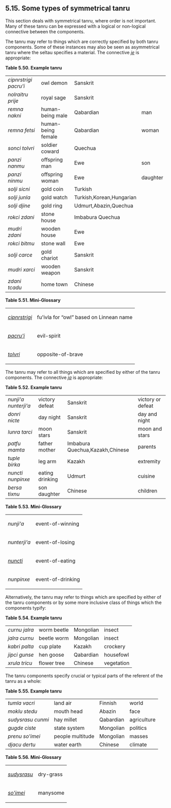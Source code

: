 <a id="section-symmetric-tanru"></a>5.15. <a id="c5s15"></a>Some types of symmetrical tanru
-------------------------------------------------------------------------------------------

<a id="id-1.6.17.2.1" class="indexterm"></a>This section deals with symmetrical tanru, where order is not important. Many of these tanru can be expressed with a logical or non-logical connective between the components.

<a id="id-1.6.17.3.1" class="indexterm"></a>The tanru may refer to things which are correctly specified by both tanru components. Some of these instances may also be seen as asymmetrical tanru where the seltau specifies a material. The connective _<a id="id-1.6.17.3.2.1" class="indexterm"></a>[_je_](../go01#valsi-je)_ is appropriate:

<a id="id-1.6.17.4"></a>

**Table 5.50. Example tanru**

<table><tbody><tr><td><span xml:lang="jbo" class="foreignphrase" lang="jbo"><em xml:lang="jbo" class="foreignphrase" lang="jbo"><a id="id-1.6.17.4.2.1.1.1" class="indexterm"></a>cipnrstrigi pacru'i</em></span></td><td>owl demon</td><td>Sanskrit</td><td></td></tr><tr><td><span xml:lang="jbo" class="foreignphrase" lang="jbo"><em xml:lang="jbo" class="foreignphrase" lang="jbo"><a id="id-1.6.17.4.3.1.1.1" class="indexterm"></a>nolraitru prije</em></span></td><td>royal sage</td><td>Sanskrit</td><td></td></tr><tr><td><span xml:lang="jbo" class="foreignphrase" lang="jbo"><em xml:lang="jbo" class="foreignphrase" lang="jbo"><a id="id-1.6.17.4.4.1.1.1" class="indexterm"></a>remna nakni</em></span></td><td>human-being male</td><td>Qabardian</td><td>man</td></tr><tr><td><span xml:lang="jbo" class="foreignphrase" lang="jbo"><em xml:lang="jbo" class="foreignphrase" lang="jbo"><a id="id-1.6.17.4.5.1.1.1" class="indexterm"></a>remna fetsi</em></span></td><td>human-being female</td><td>Qabardian</td><td>woman</td></tr><tr><td><span xml:lang="jbo" class="foreignphrase" lang="jbo"><em xml:lang="jbo" class="foreignphrase" lang="jbo"><a id="id-1.6.17.4.6.1.1.1" class="indexterm"></a>sonci tolvri</em></span></td><td>soldier coward</td><td>Quechua</td><td></td></tr><tr><td><span xml:lang="jbo" class="foreignphrase" lang="jbo"><em xml:lang="jbo" class="foreignphrase" lang="jbo"><a id="id-1.6.17.4.7.1.1.1" class="indexterm"></a>panzi nanmu</em></span></td><td>offspring man</td><td>Ewe</td><td>son</td></tr><tr><td><span xml:lang="jbo" class="foreignphrase" lang="jbo"><em xml:lang="jbo" class="foreignphrase" lang="jbo"><a id="id-1.6.17.4.8.1.1.1" class="indexterm"></a>panzi ninmu</em></span></td><td>offspring woman</td><td>Ewe</td><td>daughter</td></tr><tr><td><span xml:lang="jbo" class="foreignphrase" lang="jbo"><em xml:lang="jbo" class="foreignphrase" lang="jbo"><a id="id-1.6.17.4.9.1.1.1" class="indexterm"></a>solji sicni</em></span></td><td>gold coin</td><td>Turkish</td><td></td></tr><tr><td><span xml:lang="jbo" class="foreignphrase" lang="jbo"><em xml:lang="jbo" class="foreignphrase" lang="jbo"><a id="id-1.6.17.4.10.1.1.1" class="indexterm"></a>solji junla</em></span></td><td>gold watch</td><td>Turkish,Korean,Hungarian</td><td></td></tr><tr><td><span xml:lang="jbo" class="foreignphrase" lang="jbo"><em xml:lang="jbo" class="foreignphrase" lang="jbo"><a id="id-1.6.17.4.11.1.1.1" class="indexterm"></a>solji djine</em></span></td><td>gold ring</td><td>Udmurt,Abazin,Quechua</td><td></td></tr><tr><td><span xml:lang="jbo" class="foreignphrase" lang="jbo"><em xml:lang="jbo" class="foreignphrase" lang="jbo"><a id="id-1.6.17.4.12.1.1.1" class="indexterm"></a>rokci zdani</em></span></td><td>stone house</td><td>Imbabura Quechua</td><td></td></tr><tr><td><span xml:lang="jbo" class="foreignphrase" lang="jbo"><em xml:lang="jbo" class="foreignphrase" lang="jbo"><a id="id-1.6.17.4.13.1.1.1" class="indexterm"></a>mudri zdani</em></span></td><td>wooden house</td><td>Ewe</td><td></td></tr><tr><td><span xml:lang="jbo" class="foreignphrase" lang="jbo"><em xml:lang="jbo" class="foreignphrase" lang="jbo"><a id="id-1.6.17.4.14.1.1.1" class="indexterm"></a>rokci bitmu</em></span></td><td>stone wall</td><td>Ewe</td><td></td></tr><tr><td><span xml:lang="jbo" class="foreignphrase" lang="jbo"><em xml:lang="jbo" class="foreignphrase" lang="jbo"><a id="id-1.6.17.4.15.1.1.1" class="indexterm"></a>solji carce</em></span></td><td>gold chariot</td><td>Sanskrit</td><td></td></tr><tr><td><span xml:lang="jbo" class="foreignphrase" lang="jbo"><em xml:lang="jbo" class="foreignphrase" lang="jbo"><a id="id-1.6.17.4.16.1.1.1" class="indexterm"></a>mudri xarci</em></span></td><td>wooden weapon</td><td>Sanskrit</td><td></td></tr><tr><td><span xml:lang="jbo" class="foreignphrase" lang="jbo"><em xml:lang="jbo" class="foreignphrase" lang="jbo"><a id="id-1.6.17.4.17.1.1.1" class="indexterm"></a>zdani tcadu</em></span></td><td>home town</td><td>Chinese</td><td></td></tr></tbody></table>

<a id="id-1.6.17.5"></a>

**Table 5.51. Mini-Glossary**

<table><colgroup></colgroup><tbody><tr><td><span xml:lang="jbo" class="foreignphrase" lang="jbo"><em xml:lang="jbo" class="foreignphrase" lang="jbo"><a id="id-1.6.17.5.3.1.1.1" class="indexterm"></a><a class="glossterm" href="go01.html#valsi-cipnrstrigi"><em class="glossterm">cipnrstrigi</em></a></em></span></td><td><p>fu'ivla for <span class="quote">“<span class="quote">owl</span>”</span> based on Linnean name</p></td></tr><tr><td><span xml:lang="jbo" class="foreignphrase" lang="jbo"><em xml:lang="jbo" class="foreignphrase" lang="jbo"><a id="id-1.6.17.5.4.1.1.1" class="indexterm"></a><a class="glossterm" href="go01.html#valsi-pacruhi"><em class="glossterm">pacru'i</em></a></em></span></td><td><p>evil-spirit</p></td></tr><tr><td><span xml:lang="jbo" class="foreignphrase" lang="jbo"><em xml:lang="jbo" class="foreignphrase" lang="jbo"><a id="id-1.6.17.5.5.1.1.1" class="indexterm"></a><a class="glossterm" href="go01.html#valsi-tolvri"><em class="glossterm">tolvri</em></a></em></span></td><td><p>opposite-of-brave</p></td></tr></tbody></table>

<a id="id-1.6.17.6.1" class="indexterm"></a>The tanru may refer to all things which are specified by either of the tanru components. The connective _<a id="id-1.6.17.6.2.1" class="indexterm"></a>[_ja_](../go01#valsi-ja)_ is appropriate:

<a id="id-1.6.17.7"></a>

**Table 5.52. Example tanru**

<table><tbody><tr><td><span xml:lang="jbo" class="foreignphrase" lang="jbo"><em xml:lang="jbo" class="foreignphrase" lang="jbo"><a id="id-1.6.17.7.2.1.1.1" class="indexterm"></a>nunji'a nunterji'a</em></span></td><td>victory defeat</td><td>Sanskrit</td><td>victory or defeat</td></tr><tr><td><span xml:lang="jbo" class="foreignphrase" lang="jbo"><em xml:lang="jbo" class="foreignphrase" lang="jbo"><a id="id-1.6.17.7.3.1.1.1" class="indexterm"></a>donri nicte</em></span></td><td>day night</td><td>Sanskrit</td><td>day and night</td></tr><tr><td><span xml:lang="jbo" class="foreignphrase" lang="jbo"><em xml:lang="jbo" class="foreignphrase" lang="jbo"><a id="id-1.6.17.7.4.1.1.1" class="indexterm"></a>lunra tarci</em></span></td><td>moon stars</td><td>Sanskrit</td><td>moon and stars</td></tr><tr><td><span xml:lang="jbo" class="foreignphrase" lang="jbo"><em xml:lang="jbo" class="foreignphrase" lang="jbo"><a id="id-1.6.17.7.5.1.1.1" class="indexterm"></a>patfu mamta</em></span></td><td>father mother</td><td>Imbabura Quechua,Kazakh,Chinese</td><td>parents</td></tr><tr><td><span xml:lang="jbo" class="foreignphrase" lang="jbo"><em xml:lang="jbo" class="foreignphrase" lang="jbo"><a id="id-1.6.17.7.6.1.1.1" class="indexterm"></a>tuple birka</em></span></td><td>leg arm</td><td>Kazakh</td><td>extremity</td></tr><tr><td><span xml:lang="jbo" class="foreignphrase" lang="jbo"><em xml:lang="jbo" class="foreignphrase" lang="jbo"><a id="id-1.6.17.7.7.1.1.1" class="indexterm"></a>nuncti nunpinxe</em></span></td><td>eating drinking</td><td>Udmurt</td><td>cuisine</td></tr><tr><td><span xml:lang="jbo" class="foreignphrase" lang="jbo"><em xml:lang="jbo" class="foreignphrase" lang="jbo"><a id="id-1.6.17.7.8.1.1.1" class="indexterm"></a>bersa tixnu</em></span></td><td>son daughter</td><td>Chinese</td><td>children</td></tr></tbody></table>

<a id="id-1.6.17.8"></a>

**Table 5.53. Mini-Glossary**

<table><colgroup></colgroup><tbody><tr><td><span xml:lang="jbo" class="foreignphrase" lang="jbo"><em xml:lang="jbo" class="foreignphrase" lang="jbo">nunji'a</em></span></td><td><p>event-of-winning</p></td></tr><tr><td><span xml:lang="jbo" class="foreignphrase" lang="jbo"><em xml:lang="jbo" class="foreignphrase" lang="jbo">nunterji'a</em></span></td><td><p>event-of-losing</p></td></tr><tr><td><span xml:lang="jbo" class="foreignphrase" lang="jbo"><em xml:lang="jbo" class="foreignphrase" lang="jbo"><a id="id-1.6.17.8.5.1.1.1" class="indexterm"></a><a class="glossterm" href="go01.html#valsi-nuncti"><em class="glossterm">nuncti</em></a></em></span></td><td><p>event-of-eating</p></td></tr><tr><td><span xml:lang="jbo" class="foreignphrase" lang="jbo"><em xml:lang="jbo" class="foreignphrase" lang="jbo">nunpinxe</em></span></td><td><p>event-of-drinking</p></td></tr></tbody></table>

<a id="id-1.6.17.9.1" class="indexterm"></a>Alternatively, the tanru may refer to things which are specified by either of the tanru components or by some more inclusive class of things which the components typify:

<a id="id-1.6.17.10"></a>

**Table 5.54. Example tanru**

<table><tbody><tr><td><span xml:lang="jbo" class="foreignphrase" lang="jbo"><em xml:lang="jbo" class="foreignphrase" lang="jbo"><a id="id-1.6.17.10.2.1.1.1" class="indexterm"></a>curnu jalra</em></span></td><td>worm beetle</td><td>Mongolian</td><td>insect</td></tr><tr><td><span xml:lang="jbo" class="foreignphrase" lang="jbo"><em xml:lang="jbo" class="foreignphrase" lang="jbo"><a id="id-1.6.17.10.3.1.1.1" class="indexterm"></a>jalra curnu</em></span></td><td>beetle worm</td><td>Mongolian</td><td>insect</td></tr><tr><td><span xml:lang="jbo" class="foreignphrase" lang="jbo"><em xml:lang="jbo" class="foreignphrase" lang="jbo"><a id="id-1.6.17.10.4.1.1.1" class="indexterm"></a>kabri palta</em></span></td><td>cup plate</td><td>Kazakh</td><td>crockery</td></tr><tr><td><span xml:lang="jbo" class="foreignphrase" lang="jbo"><em xml:lang="jbo" class="foreignphrase" lang="jbo"><a id="id-1.6.17.10.5.1.1.1" class="indexterm"></a>jipci gunse</em></span></td><td>hen goose</td><td>Qabardian</td><td>housefowl</td></tr><tr><td><span xml:lang="jbo" class="foreignphrase" lang="jbo"><em xml:lang="jbo" class="foreignphrase" lang="jbo"><a id="id-1.6.17.10.6.1.1.1" class="indexterm"></a>xrula tricu</em></span></td><td>flower tree</td><td>Chinese</td><td>vegetation</td></tr></tbody></table>

<a id="id-1.6.17.11.1" class="indexterm"></a>The tanru components specify crucial or typical parts of the referent of the tanru as a whole:

<a id="id-1.6.17.12"></a>

**Table 5.55. Example tanru**

<table><tbody><tr><td><span xml:lang="jbo" class="foreignphrase" lang="jbo"><em xml:lang="jbo" class="foreignphrase" lang="jbo"><a id="id-1.6.17.12.2.1.1.1" class="indexterm"></a>tumla vacri</em></span></td><td>land air</td><td>Finnish</td><td>world</td></tr><tr><td><span xml:lang="jbo" class="foreignphrase" lang="jbo"><em xml:lang="jbo" class="foreignphrase" lang="jbo"><a id="id-1.6.17.12.3.1.1.1" class="indexterm"></a>moklu stedu</em></span></td><td>mouth head</td><td>Abazin</td><td>face</td></tr><tr><td><span xml:lang="jbo" class="foreignphrase" lang="jbo"><em xml:lang="jbo" class="foreignphrase" lang="jbo"><a id="id-1.6.17.12.4.1.1.1" class="indexterm"></a>sudysrasu cunmi</em></span></td><td>hay millet</td><td>Qabardian</td><td>agriculture</td></tr><tr><td><span xml:lang="jbo" class="foreignphrase" lang="jbo"><em xml:lang="jbo" class="foreignphrase" lang="jbo"><a id="id-1.6.17.12.5.1.1.1" class="indexterm"></a>gugde ciste</em></span></td><td>state system</td><td>Mongolian</td><td>politics</td></tr><tr><td><span xml:lang="jbo" class="foreignphrase" lang="jbo"><em xml:lang="jbo" class="foreignphrase" lang="jbo"><a id="id-1.6.17.12.6.1.1.1" class="indexterm"></a>prenu so'imei</em></span></td><td>people multitude</td><td>Mongolian</td><td>masses</td></tr><tr><td><span xml:lang="jbo" class="foreignphrase" lang="jbo"><em xml:lang="jbo" class="foreignphrase" lang="jbo"><a id="id-1.6.17.12.7.1.1.1" class="indexterm"></a>djacu dertu</em></span></td><td>water earth</td><td>Chinese</td><td>climate</td></tr></tbody></table>

<a id="id-1.6.17.13"></a>

**Table 5.56. Mini-Glossary**

<table><colgroup></colgroup><tbody><tr><td><span xml:lang="jbo" class="foreignphrase" lang="jbo"><em xml:lang="jbo" class="foreignphrase" lang="jbo"><a id="id-1.6.17.13.3.1.1.1" class="indexterm"></a><a class="glossterm" href="go01.html#valsi-sudysrasu"><em class="glossterm">sudysrasu</em></a></em></span></td><td><p>dry-grass</p></td></tr><tr><td><span xml:lang="jbo" class="foreignphrase" lang="jbo"><em xml:lang="jbo" class="foreignphrase" lang="jbo"><a id="id-1.6.17.13.4.1.1.1" class="indexterm"></a><a class="glossterm" href="go01.html#valsi-sohimei"><em class="glossterm">so'imei</em></a></em></span></td><td><p>manysome</p></td></tr></tbody></table>